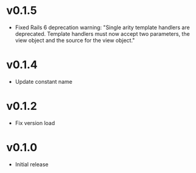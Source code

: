 # v0.1.5
* Fixed Rails 6 deprecation warning: "Single arity template handlers are deprecated. Template handlers must now accept two parameters, the view object and the source for the view object."

# v0.1.4
* Update constant name

# v0.1.2
* Fix version load

# v0.1.0
* Initial release
